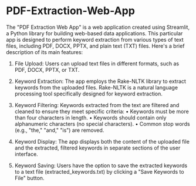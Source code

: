 # PDF-Extraction-Web-App

The "PDF Extraction Web App" is a web application created using Streamlit, a Python library for building web-based data applications. This particular app is designed to perform keyword extraction from various types of text files, including PDF, DOCX, PPTX, and plain text (TXT) files.
Here's a brief description of its main features:

1. File Upload: Users can upload text files in different formats, such as PDF, DOCX, PPTX, or TXT.

2. Keyword Extraction: The app employs the Rake-NLTK library to extract keywords from the uploaded files. Rake-NLTK is a natural language processing tool specifically designed for keyword extraction.

3. Keyword Filtering: Keywords extracted from the text are filtered and cleaned to ensure they meet specific criteria:
• Keywords must be more than four characters in length.
• Keywords should contain only alphanumeric characters (no special characters).
• Common stop words (e.g., "the," "and," "is") are removed.

4. Keyword Display: The app displays both the content of the uploaded file and the extracted, filtered keywords in separate sections of the user interface.

5. Keyword Saving: Users have the option to save the extracted keywords to a text file (extracted_keywords.txt) by clicking a "Save Keywords to File" button.
